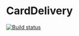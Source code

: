 # CardDelivery

[![Build status](https://ci.appveyor.com/api/projects/status/6txnsce708nay91e?svg=true)](https://ci.appveyor.com/project/fps-git/carddelivery)
